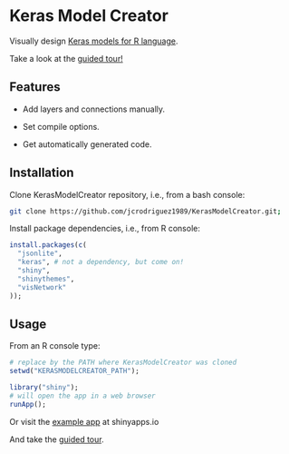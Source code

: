 Keras Model Creator
================

Visually design [Keras models for R
language](https://keras.rstudio.com/).

Take a look at the [guided
tour\!](https://jcrodriguez.shinyapps.io/KerasModelCreator/?help)

## Features

  - Add layers and connections manually.

  - Set compile options.

  - Get automatically generated code.

## Installation

Clone KerasModelCreator repository, i.e., from a bash console:

``` bash
git clone https://github.com/jcrodriguez1989/KerasModelCreator.git;
```

Install package dependencies, i.e., from R console:

``` r
install.packages(c(
  "jsonlite",
  "keras", # not a dependency, but come on!
  "shiny",
  "shinythemes",
  "visNetwork"
));
```

## Usage

From an R console type:

``` r
# replace by the PATH where KerasModelCreator was cloned
setwd("KERASMODELCREATOR_PATH");

library("shiny");
# will open the app in a web browser
runApp();
```

Or visit the [example
app](https://jcrodriguez.shinyapps.io/KerasModelCreator/) at
shinyapps.io

And take the [guided
tour](https://jcrodriguez.shinyapps.io/KerasModelCreator/?help).
